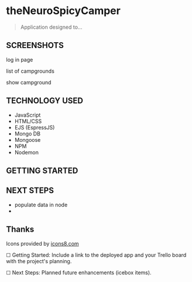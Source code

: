 # theNeuroSpicyCamper

> Application designed to...

## SCREENSHOTS

log in page

list of campgrounds

show campground

## TECHNOLOGY USED

- JavaScript
- HTML/CSS
- EJS (EspressJS)
- Mongo DB
- Mongoose
- NPM
- Nodemon

## GETTING STARTED

## NEXT STEPS

- populate data in node
- 

## Thanks
Icons provided by [icons8.com](https://icons8.com/icon/2512/campfire)



☐ Getting Started: Include a link to the deployed app and your Trello board with the project's planning.

☐ Next Steps: Planned future enhancements (icebox items).
